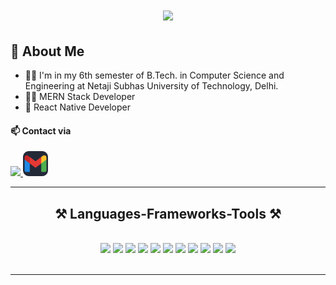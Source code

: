 <h1 align="center">
    <img src="https://readme-typing-svg.herokuapp.com/?font=Calibri&size=35&center=true&vCenter=true&width=500&height=70&duration=4000&lines=Hi+There!+👋;+I'm+Anurag+Singh;" />
</h1>

## 💫 About Me

<!---<img align="right" alt="coding" style="height:225px;" src="https://i.ibb.co/cyPSvW3/display-icon.png">--->

- 👨‍🎓 I'm in my 6th semester of B.Tech. in Computer Science and Engineering at Netaji Subhas University of Technology, Delhi.  
- 👨‍💻 MERN Stack Developer  
- 📱 React Native Developer  

#### 📫 Contact via  
<a href="https://www.linkedin.com/in/anurag-03-tech">
  <img src="https://i.ibb.co/YRYz6Wb/Anurag-git-Linkedin.png" style="height:40px;" />
</a>
<a href="mailto:anurag03.tech@gmail.com">
  <img src="https://raw.githubusercontent.com/tandpfun/skill-icons/65dea6c4eaca7da319e552c09f4cf5a9a8dab2c8/icons/Gmail-Dark.svg" style="height:40px;" />
</a>

<hr/>

<h2 align="center">⚒️ Languages-Frameworks-Tools ⚒️</h2>
<br>
<div align="center">
    <img src="https://i.ibb.co/WykkDnT/Anurag-git-C.png" style="height:45px;" />
    <img src="https://i.ibb.co/fqfN5mm/Anurag-git-HTML.png" style="height:45px;" />
    <img src="https://i.ibb.co/d5by6jn/Anurag-git-CSS.png" style="height:45px;" />
    <img src="https://i.ibb.co/DbC0b9x/Anurag-git-Java-Script.png" style="height:45px;" />
    <img src="https://i.ibb.co/pPt0n2L/Anurag-git-Node-JS.png" style="height:45px;" />
    <img src="https://i.ibb.co/nfZ1C5j/Anurag-git-Express-JS.png" style="height:45px;" />
    <img src="https://i.ibb.co/y0ydv5j/Anurag-git-Mongo-Db.png" style="height:45px;" />
    <img src="https://i.ibb.co/xDHXcPM/Anurag-git-React.png" style="height:45px;" />
    <img src="https://i.ibb.co/VVQdYjq/Anurag-git-Redux.png" style="height:45px;" />
    <img src="https://i.ibb.co/2YSpmn7/Anurag-git-Tailwind-CSS.png" style="height:45px;" />
    <img src="https://i.ibb.co/RN5VJvB/Anurag-git-React-Native.png" style="height:45px;" />
</div>

<br/>
<hr/>

<!---
anurag03-tech/anurag03-tech is a ✨ special ✨ repository because its `README.md` (this file) appears on your GitHub profile.
You can click the Preview link to take a look at your changes.
--->
